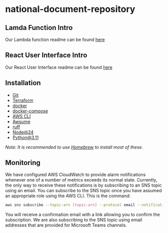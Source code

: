 # national-document-repository

## Lamda Function Intro

Our Lambda function readme can be found [here](lambdas/README.md)

## React User Interface Intro

Our React User Interface readme can be found [here](app/README.md)

## Installation

- [Git](https://git-scm.com/)
- [Terraform](https://formulae.brew.sh/formula/terraform)
- [docker](https://formulae.brew.sh/formula/docker)
- [docker-compose](https://formulae.brew.sh/formula/docker-compose)
- [AWS CLI](https://aws.amazon.com/cli/)
- [Awsume](https://formulae.brew.sh/formula/awsume)
- [ruff](https://formulae.brew.sh/formula/ruff)
- [Node@24](https://formulae.brew.sh/formula/node@24)
- [Python@3.11](https://formulae.brew.sh/formula/python@3.11)

_Note: It is recommended to use [Homebrew](https://brew.sh/) to install most of these._

## Monitoring

We have configured AWS CloudWatch to provide alarm notifications whenever one of a number of metrics exceeds its normal
state. Currently, the only way to receive these notifications is by subscribing to an SNS topic using an email. You can
subscribe to the SNS topic once you have assumed an appropriate role using the AWS CLI. This is the command:

```bash
aws sns subscribe --topic-arn [topic-arn] --protocol email --notification-endpoint [your NHS email]
```

You will receive a confirmation email with a link allowing you to confirm the subscription. We are also subscribing to
the SNS topic using email addresses that are provided for Microsoft Teams channels.
